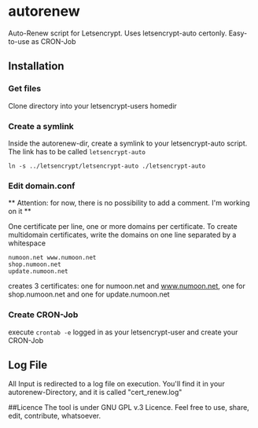 # autorenew
Auto-Renew script for Letsencrypt. Uses letsencrypt-auto certonly. Easy-to-use as CRON-Job

## Installation

### Get files
Clone directory into your letsencrypt-users homedir

### Create a symlink
Inside the autorenew-dir, create a symlink to your letsencrypt-auto script. The link has to be called `letsencrypt-auto`
```
ln -s ../letsencrypt/letsencrypt-auto ./letsencrypt-auto
```

### Edit domain.conf
** Attention: for now, there is no possibility to add a comment. I'm working on it **

One certificate per line, one or more domains per certificate. To create multidomain certificates, write the domains on one line separated by a whitespace
```
numoon.net www.numoon.net
shop.numoon.net
update.numoon.net
```
creates 3 certificates: one for numoon.net and www.numoon.net, one for shop.numoon.net and one for update.numoon.net

### Create CRON-Job

execute `crontab -e` logged in as your letsencrypt-user and create your CRON-Job

## Log File
All Input is redirected to a log file on execution. You'll find it in your autorenew-Directory, and it is called "cert_renew.log"

##Licence
The tool is under GNU GPL v.3 Licence. Feel free to use, share, edit, contribute, whatsoever.


